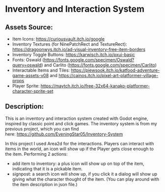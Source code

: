 # Inventory and Interaction System

## Assets Source:

- Item Icons: https://curiousvault.itch.io/google
- Inventory Textures (for NinePatchRect and TextureRect): https://dragoonwys.itch.io/ad-visual-inventory-free-item-borders
- Inventory Toggle Buttons: https://karwisch.itch.io/pxui-basic
- Fonts: Oswald (https://fonts.google.com/specimen/Oswald?query=oswald) and Carlito (https://fonts.google.com/specimen/Carlito)
- Interactable Items and Tiles: https://piewsook.itch.io/katfood-adventure-game-assets-v08 and https://cainos.itch.io/pixel-art-platformer-village-props
- Player Sprite: https://maytch.itch.io/free-32x64-kanako-platformer-character-sprite-set

## Description:

This is an inventory and interaction system created with Godot engine, inspired by classic point and click games. The inventory system is from my previous project, which you can find here: https://github.com/EveningStar05/Inventory-System

In this project I used Area2d for the interactions. Players can interact with items in the world, an icon will show up if the Player gets close enough to the item. 
Performing 2 actions:
- add item to inventory: a plus icon will show up on top of the item, indicating that it is a pickable item.
- signpost: a search icon will show up, if you click it a dialog will show up giving what the character thought of the item. (You can play around with the item description in json file.)
